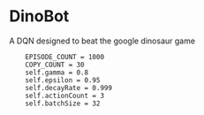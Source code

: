 # DinoBot
A DQN designed to beat the google dinosaur game

        EPISODE_COUNT = 1000
        COPY_COUNT = 30
        self.gamma = 0.8
        self.epsilon = 0.95
        self.decayRate = 0.999
        self.actionCount = 3
        self.batchSize = 32